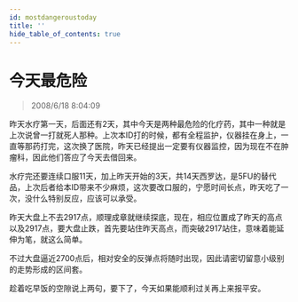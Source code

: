 ```yaml
---
id: mostdangeroustoday
title: ''
hide_table_of_contents: true
---
```


# 今天最危险

> 2008/6/18 8:04:09

<div style={{color: '#FF0000', fontWeight: '500', fontSize: '18px', textAlign: 'left', lineHeight: '180%'}}>

昨天水疗第一天，后面还有2天，其中今天是两种最危险的化疗药，其中一种就是上次说曾一打就死人那种。上次本ID打的时候，都有全程监护，仪器挂在身上，一直等那药打完，这次换了医院，昨天已经提出一定要有仪器监控，因为现在不在肿瘤科，因此他们答应了今天去借回来。

 

水疗完还要连续口服11天，加上昨天开始的3天，共14天西罗达，是5FU的替代品，上次后者给本ID带来不少麻烦，这次要改口服的，宁愿时间长点，昨天吃了一次，没什么特别反应，应该可以承受。

 

昨天大盘上不去2917点，顺理成章就继续探底，现在，相应位置成了昨天的高点以及2917点，要大盘止跌，首先要站住昨天高点，而突破2917站住，意味着能延伸为笔，就这么简单。

 

不过大盘逼近2700点后，相对安全的反弹点将随时出现，因此请密切留意小级别的走势形成的区间套。

 

趁着吃早饭的空隙说上两句，要下了，今天如果能顺利过关再上来报平安。
</div>
